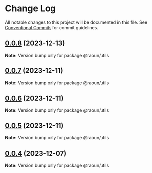 # Change Log

All notable changes to this project will be documented in this file.
See [Conventional Commits](https://conventionalcommits.org) for commit guidelines.

## [0.0.8](https://github.com/Raoun4136/raoun/compare/@raoun/utils@0.0.7...@raoun/utils@0.0.8) (2023-12-13)

**Note:** Version bump only for package @raoun/utils





## [0.0.7](https://github.com/Raoun4136/raoun/compare/@raoun/utils@0.0.6...@raoun/utils@0.0.7) (2023-12-11)

**Note:** Version bump only for package @raoun/utils





## [0.0.6](https://github.com/Raoun4136/raoun/compare/@raoun/utils@0.0.5...@raoun/utils@0.0.6) (2023-12-11)

**Note:** Version bump only for package @raoun/utils





## [0.0.5](https://github.com/Raoun4136/raoun/compare/@raoun/utils@0.0.4...@raoun/utils@0.0.5) (2023-12-11)

**Note:** Version bump only for package @raoun/utils





## [0.0.4](/compare/@raoun/utils@0.0.3...@raoun/utils@0.0.4) (2023-12-07)

**Note:** Version bump only for package @raoun/utils
